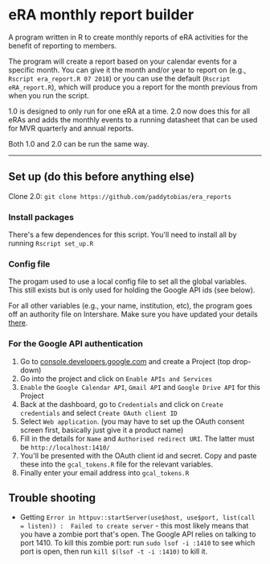 # eRA monthly report builder

A program written in R to create monthly reports of eRA activities for the benefit of reporting to members. 

The program will create a report based on your calendar events for a specific month. You can give it the month and/or year to report on (e.g., `Rscript era_report.R 07 2018`) or you can use the default (`Rscript eRA_report.R`), which will produce you a report for the month previous from when you run the script.

1.0 is designed to only run for one eRA at a time. 2.0 now does this for all eRAs and adds the monthly events to a running datasheet that can be used for MVR quarterly and annual reports. 

Both 1.0 and 2.0 can be run the same way. 

---

## Set up (do this before anything else)
Clone 2.0: `git clone https://github.com/paddytobias/era_reports`

### Install packages
There's a few dependences for this script. You'll need to install all by running `Rscript set_up.R`

### Config file
The progam used to use a local config file to set all the global variables. This still exists but is only used for holding the Google API ids (see below). 

For all other variables (e.g., your name, institution, etc), the program goes off an authority file on Intershare. Make sure you have updated your details [there](https://docs.google.com/spreadsheets/d/1G2YadcphdT1xkf6VJLiF-zvaLYd3a113avNJCMsB930/edit?usp=sharing).

### For the Google API authentication
1. Go to [console.developers.google.com](console.developers.google.com) and create a Project (top drop-down)
2. Go into the project and click on `Enable APIs and Services`
3. `Enable` the `Google Calendar API`, `Gmail API` and `Google Drive API` for this Project
4. Back at the dashboard, go to `Credentials` and click on `Create credentials` and select `Create OAuth client ID`
5. Select `Web application`. (you may have to set up the OAuth consent screen first, basically just give it a product name)
6. Fill in the details for `Name` and `Authorised redirect URI`. The latter must be `http://localhost:1410/`
7. You'll be presented with the OAuth client id and secret. Copy and paste these into the `gcal_tokens.R` file for the relevant variables. 
8. Finally enter your email address into `gcal_tokens.R`

## Trouble shooting
* Getting ```Error in httpuv::startServer(use$host, use$port, list(call = listen)) : 
Failed to create server``` - this most likely means that you have a zombie port that's open. The Google API relies on talking to port 1410. To kill this zombie port: run `sudo lsof -i :1410` to see which port is open, then run `kill $(lsof -t -i :1410)` to kill it. 
